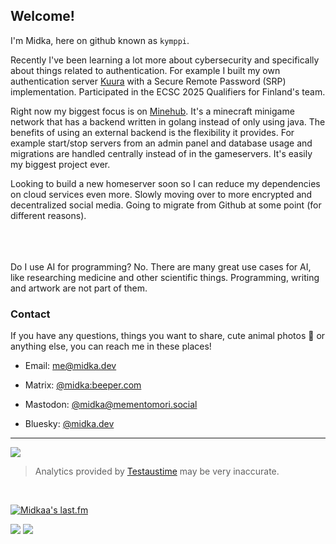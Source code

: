 ## Welcome!

I'm Midka, here on github known as `kymppi`.

Recently I've been learning a lot more about cybersecurity and specifically about things related to authentication. For example I built my own authentication server [Kuura](https://github.com/kymppi/kuura) with a Secure Remote Password (SRP) implementation. Participated in the ECSC 2025 Qualifiers for Finland's team.

Right now my biggest focus is on [Minehub](https://minehub.live). It's a minecraft minigame network that has a backend written in golang instead of only using java. The benefits of using an external backend is the flexibility it provides. For example start/stop servers from an admin panel and database usage and migrations are handled centrally instead of in the gameservers. It's easily my biggest project ever.

Looking to build a new homeserver soon so I can reduce my dependencies on cloud services even more. Slowly moving over to more encrypted and decentralized social media. Going to migrate from Github at some point (for different reasons).

<br>
<br>
<br>
Do I use AI for programming? No. There are many great use cases for AI, like researching medicine and other scientific things. Programming, writing and artwork are not part of them.

### Contact

If you have any questions, things you want to share, cute animal photos 👀 or anything else, you can reach me in these places!

- Email: [me@midka.dev]

- Matrix: [@midka:beeper.com]

- Mastodon: [@midka@mementomori.social]

- Bluesky: [@midka.dev]

---

<a href="https://testaustime.fi">
  <img src="https://github-readme-testaustime.vercel.app/api/testaustime?username=midka&layout=compact&range=7&langs_count=10&bg_color=001219&text_color=94d2bd&icon_color=0a9396&title_color=ee9b00" />
</a>

> Analytics provided by [Testaustime](https://testaustime.fi) may be very inaccurate.

<br />

[![Midkaa's last.fm](https://lastfm-recently-played.vercel.app/api?user=midkaa)](https://www.last.fm/user/midkaa)

![](https://komarev.com/ghpvc/?username=kymppi&style=flat-square&color=orange)
![](https://hit.yhype.me/github/profile?user_id=48528700)

[me@midka.dev]: mailto:me@midka.dev
[@midka:beeper.com]: https://matrix.to/#/@midka:beeper.com
[@midka@mementomori.social]: https://mementomori.social/@midka
[@midka.dev]: https://bsky.app/profile/midka.dev
